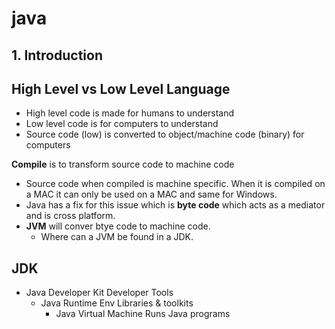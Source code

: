 # java

## 1. Introduction

## High Level vs Low Level Language
- High level code is made for humans to understand 
- Low level code is for computers to understand
- Source code (low) is converted to object/machine code (binary) for computers

**Compile** is to transform source code to machine code
- Source code when compiled is machine specific. When it is compiled on a MAC it can only be used on a MAC and same for Windows.
- Java has a fix for this issue which is **byte code** which acts as a mediator and is cross platform. 
- **JVM** will conver btye code to machine code.
    - Where can a JVM be found in a JDK.

## JDK
 - Java Developer Kit
    Developer Tools
    - Java Runtime Env
        Libraries & toolkits
        - Java Virtual Machine
            Runs Java programs